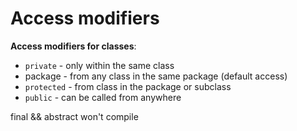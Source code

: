 # Access modifiers

**Access modifiers for classes**:
- `private` - only within the same class
- package - from any class in the same package (default access)
- `protected` - from class in the package or subclass
- `public` - can be called from anywhere

final && abstract won't compile  